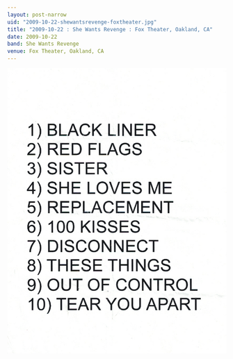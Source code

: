 ```yaml
---
layout: post-narrow
uid: "2009-10-22-shewantsrevenge-foxtheater.jpg"
title: "2009-10-22 : She Wants Revenge : Fox Theater, Oakland, CA"
date: 2009-10-22
band: She Wants Revenge
venue: Fox Theater, Oakland, CA
---
```


<div class="showcase">
  <img src="/img/2009/10/20091022-SheWantsRevenge-FoxTheater.jpg" alt="2009-10-22-shewantsrevenge-foxtheater.jpg">
</div>
